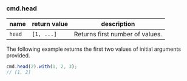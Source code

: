 ### cmd.head

| name     | return value              | description   |
|----------|---------------------------|---------------|
| `head`   | `[1, ...]`  | Returns first number of values. |

The following example returns the first two values of initial arguments provided.

```js
cmd.head(2).with(1, 2, 3);
// [1, 2]
```
